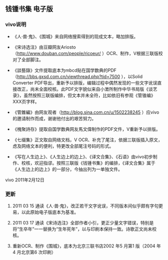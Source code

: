 ## 钱锺书集 电子版

### vivo说明

* 《人·兽·鬼》、《围城》来自网络搜索得到的现成文本，略加排版。

* 《宋诗选注》由豆瓣网友Ariosto（http://www.douban.com/people/ricoeur/ ）OCR、制作，V根据三联版校对了全部脚注。

* 《談藝錄》文件提取底本为mbcd贴在国学数典的PDF（http://bbs.gxsd.com.cn/viewthread.php?tid=7500 ），以Solid Converter PDF导出，重新予以排版，编辑过程中偶然发现的一些文字讹误直接改正，尚未全面校核。此PDF文字貌似来自小澂所制作中华书局版《谈艺录》，虽然按照三联版编排，但文本并未全符，比如依旧有参观《管锥编》XXX页字样。

* 《管錐編》由网友观者（http://blog.sina.com.cn/u/1502238245 ）应vivo的邀请制作而成，谢谢他付出的艰苦努力。

* 《槐聚詩存》提取自国学数典网友馬文偉制作的PDF文件，V重新予以排版。

* 《七缀集》正文取自网络文档，V OCR、补充了尾注，依据三联版插入原文，虑及网络文本的便利，特更改全部尾注号码的形式。

* 《写在人生边上》、《人生边上的边上》、《译文合集》、《石语》由vivo初步制作、校核，欢迎指谬。按照三联版《钱锺书集》的编排，《译文合集》属于《人生边上的边上》的一部分，今抽出列为一单独文件。

vivo 2011年2月12日



### 更新

1. 2011 03 15 通读《人·兽·鬼》，改正若干文字讹误，不同版本间似乎颇有字句更易，以此原始电子版底本为基准。

2. 2011 03 17 通读《宋诗选注》全部作者小引，更正少量文字错误，特别是将“生卒年”一一替换为“生年死年”，以与印刷本保持一致。诗歌正文尚未校核。

3. 重新OCR、制作《围城》，底本为北京三联书店2002 年5 月第1 版（2004 年4 月北京第6 次印刷）
